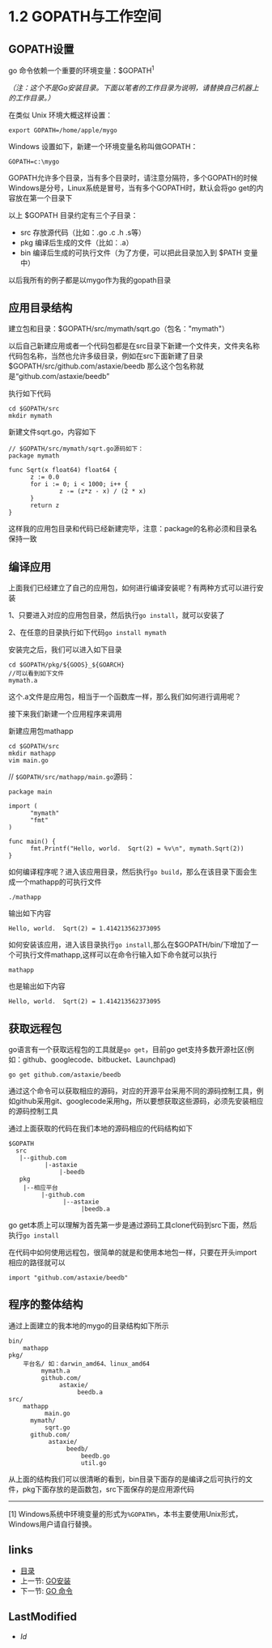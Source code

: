 # 1.2 GOPATH与工作空间

## GOPATH设置
  go 命令依赖一个重要的环境变量：$GOPATH<sup>1</sup>
  
  *（注：这个不是Go安装目录。下面以笔者的工作目录为说明，请替换自己机器上的工作目录。）*

  在类似 Unix 环境大概这样设置：

    export GOPATH=/home/apple/mygo

  Windows 设置如下，新建一个环境变量名称叫做GOPATH：

    GOPATH=c:\mygo

GOPATH允许多个目录，当有多个目录时，请注意分隔符，多个GOPATH的时候Windows是分号，Linux系统是冒号，当有多个GOPATH时，默认会将go get的内容放在第一个目录下


以上 $GOPATH 目录约定有三个子目录：

- src 存放源代码（比如：.go .c .h .s等）
- pkg 编译后生成的文件（比如：.a）
- bin 编译后生成的可执行文件（为了方便，可以把此目录加入到 $PATH 变量中）

以后我所有的例子都是以mygo作为我的gopath目录

## 应用目录结构
建立包和目录：$GOPATH/src/mymath/sqrt.go（包名："mymath"）

以后自己新建应用或者一个代码包都是在src目录下新建一个文件夹，文件夹名称代码包名称，当然也允许多级目录，例如在src下面新建了目录$GOPATH/src/github.com/astaxie/beedb 那么这个包名称就是“github.com/astaxie/beedb”

执行如下代码

    cd $GOPATH/src
    mkdir mymath

新建文件sqrt.go，内容如下

    // $GOPATH/src/mymath/sqrt.go源码如下：
    package mymath

    func Sqrt(x float64) float64 {
          z := 0.0
          for i := 0; i < 1000; i++ {
                  z -= (z*z - x) / (2 * x)
          }
          return z
    }

这样我的应用包目录和代码已经新建完毕，注意：package的名称必须和目录名保持一致

## 编译应用
上面我们已经建立了自己的应用包，如何进行编译安装呢？有两种方式可以进行安装

1、只要进入对应的应用包目录，然后执行`go install`，就可以安装了

2、在任意的目录执行如下代码`go install mymath`

安装完之后，我们可以进入如下目录

    cd $GOPATH/pkg/${GOOS}_${GOARCH}   
    //可以看到如下文件
    mymath.a

这个.a文件是应用包，相当于一个函数库一样，那么我们如何进行调用呢？

接下来我们新建一个应用程序来调用

新建应用包mathapp

    cd $GOPATH/src
    mkdir mathapp
    vim main.go

// `$GOPATH/src/mathapp/main.go`源码：

    package main

    import (
          "mymath"
          "fmt"
    )

    func main() {
          fmt.Printf("Hello, world.  Sqrt(2) = %v\n", mymath.Sqrt(2))
    }

如何编译程序呢？进入该应用目录，然后执行`go build`，那么在该目录下面会生成一个mathapp的可执行文件

    ./mathapp

输出如下内容

    Hello, world.  Sqrt(2) = 1.414213562373095

如何安装该应用，进入该目录执行`go install`,那么在$GOPATH/bin/下增加了一个可执行文件mathapp,这样可以在命令行输入如下命令就可以执行

    mathapp

也是输出如下内容

    Hello, world.  Sqrt(2) = 1.414213562373095

## 获取远程包
   go语言有一个获取远程包的工具就是`go get`，目前go get支持多数开源社区(例如：github、googlecode、bitbucket、Launchpad)

    go get github.com/astaxie/beedb

通过这个命令可以获取相应的源码，对应的开源平台采用不同的源码控制工具，例如github采用git、googlecode采用hg，所以要想获取这些源码，必须先安装相应的源码控制工具

通过上面获取的代码在我们本地的源码相应的代码结构如下

    $GOPATH
      src
       |--github.com
              |-astaxie
                  |-beedb
       pkg
        |--相应平台
             |-github.com
                   |--astaxie
                        |beedb.a

go get本质上可以理解为首先第一步是通过源码工具clone代码到src下面，然后执行`go install`

在代码中如何使用远程包，很简单的就是和使用本地包一样，只要在开头import相应的路径就可以

    import "github.com/astaxie/beedb"

## 程序的整体结构
通过上面建立的我本地的mygo的目录结构如下所示

    bin/
        mathapp
    pkg/
        平台名/ 如：darwin_amd64、linux_amd64
             mymath.a
             github.com/
                  astaxie/
                       beedb.a
    src/
        mathapp
              main.go
          mymath/
              sqrt.go
          github.com/
               astaxie/
                    beedb/
                        beedb.go
                        util.go

从上面的结构我们可以很清晰的看到，bin目录下面存的是编译之后可执行的文件，pkg下面存放的是函数包，src下面保存的是应用源代码

 - - -
[1] Windows系统中环境变量的形式为`%GOPATH%`，本书主要使用Unix形式，Windows用户请自行替换。
## links
  * [目录](<preface.md>)
  * 上一节: [GO安装](<1.1.md>)
  * 下一节: [GO 命令](<1.3.md>)

## LastModified
   * $Id$
